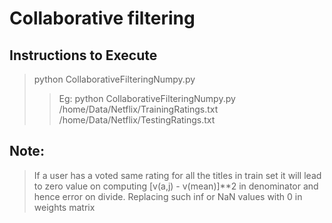 # Collaborative filtering


## Instructions to Execute 
> python CollaborativeFilteringNumpy.py <path-to-Train-data-file> <path-to-Test-data-file>  
>> Eg: python CollaborativeFilteringNumpy.py /home/Data/Netflix/TrainingRatings.txt /home/Data/Netflix/TestingRatings.txt 


## Note: 
> If a user has a voted same rating for all the titles in train set
	it will lead to zero value on computing [v(a,j) - v(mean)]**2 in denominator and 
     	hence error on divide. Replacing such inf or NaN values with 0 in weights matrix
